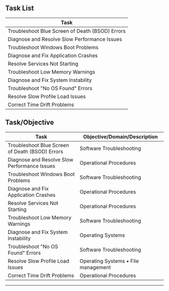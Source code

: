 

## Task List


| Task                           |
|--------------------------------|
| Troubleshoot Blue Screen of Death (BSOD) Errors |
| Diagnose and Resolve Slow Performance Issues |
| Troubleshoot Windows Boot Problems |
| Diagnose and Fix Application Crashes |
| Resolve Services Not Starting  |
| Troubleshoot Low Memory Warnings |
| Diagnose and Fix System Instability |
| Troubleshoot "No OS Found" Errors |
| Resolve Slow Profile Load Issues |
| Correct Time Drift Problems    |






## Task/Objective


| Task                           | Objective/Domain/Description                                      |
|--------------------------------|------------------------------------------------------------------|
| Troubleshoot Blue Screen of Death (BSOD) Errors | Software Troubleshooting                        |
| Diagnose and Resolve Slow Performance Issues | Operational Procedures                              |
| Troubleshoot Windows Boot Problems | Software Troubleshooting                                      |
| Diagnose and Fix Application Crashes | Operational Procedures                                      |
| Resolve Services Not Starting  | Operational Procedures                                            |
| Troubleshoot Low Memory Warnings | Software Troubleshooting                                       |
| Diagnose and Fix System Instability | Operating Systems                                           |
| Troubleshoot "No OS Found" Errors | Software Troubleshooting                                     |
| Resolve Slow Profile Load Issues | Operating Systems • File management                            |
| Correct Time Drift Problems    | Operational Procedures                                            |

---


